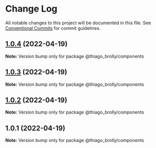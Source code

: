 # Change Log

All notable changes to this project will be documented in this file.
See [Conventional Commits](https://conventionalcommits.org) for commit guidelines.

## [1.0.4](https://github.com/thiagobrolly/template-a/compare/@thiago_brolly/components@1.0.3...@thiago_brolly/components@1.0.4) (2022-04-19)

**Note:** Version bump only for package @thiago_brolly/components





## [1.0.3](https://github.com/thiagobrolly/template-a/compare/@thiago_brolly/components@1.0.2...@thiago_brolly/components@1.0.3) (2022-04-19)

**Note:** Version bump only for package @thiago_brolly/components





## [1.0.2](https://github.com/thiagobrolly/template-a/compare/@thiago_brolly/components@1.0.1...@thiago_brolly/components@1.0.2) (2022-04-19)

**Note:** Version bump only for package @thiago_brolly/components





## 1.0.1 (2022-04-19)

**Note:** Version bump only for package @thiago_brolly/components
